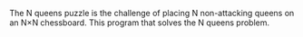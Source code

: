 The N queens puzzle is the challenge of placing N non-attacking queens on an N×N chessboard. This program that solves the N queens problem.
